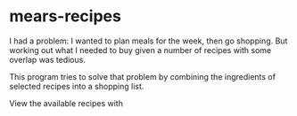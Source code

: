 # mears-recipes
I had a problem: I wanted to plan meals for the week, then go shopping. But
working out what I needed to buy given a number of recipes with some overlap
was tedious.

This program tries to solve that problem by combining the ingredients of
selected recipes into a shopping list.

View the available recipes with
```bash

```
